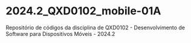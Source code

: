 # 2024.2_QXD0102_mobile-01A
Repositório de códigos da disciplina de QXD0102 - Desenvolvimento de Software para Dispositivos Móveis - 2024.2
